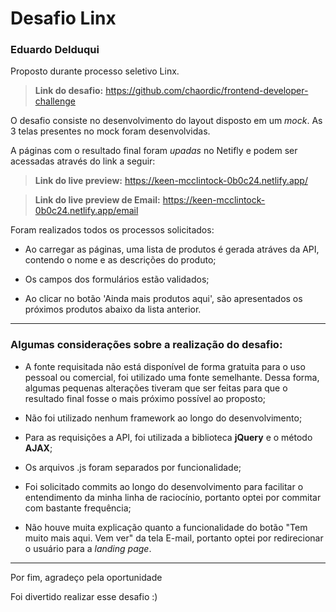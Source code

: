 # Desafio Linx
### Eduardo Delduqui

Proposto durante processo seletivo Linx.

> **Link do desafio:** https://github.com/chaordic/frontend-developer-challenge

O desafio consiste no desenvolvimento do layout disposto em um *mock*. As 3 telas presentes no mock foram desenvolvidas.

A páginas com o resultado final foram *upadas* no Netifly e podem ser acessadas através do link a seguir:

>**Link do live preview:** https://keen-mcclintock-0b0c24.netlify.app/

>**Link do live preview de Email:** https://keen-mcclintock-0b0c24.netlify.app/email

Foram realizados todos os processos solicitados:

- Ao carregar as páginas, uma lista de produtos é gerada atráves da API, contendo o nome e as descrições do produto;

- Os campos dos formulários estão validados;

- Ao clicar no botão 'Ainda mais produtos aqui', são apresentados os próximos produtos abaixo da lista anterior.


---

<h3>Algumas considerações sobre a realização do desafio:</h3>

- A fonte requisitada não está disponível de forma gratuita para o uso pessoal ou comercial, foi utilizado uma fonte semelhante. Dessa forma, algumas pequenas alterações tiveram que ser feitas para que o resultado final fosse o mais próximo possível ao proposto;

- Não foi utilizado nenhum framework ao longo do desenvolvimento;

- Para as requisições a API, foi utilizada a biblioteca **jQuery** e o método **AJAX**;

- Os arquivos .js foram separados por funcionalidade;

- Foi solicitado commits ao longo do desenvolvimento para facilitar o entendimento da minha linha de raciocínio, portanto optei por commitar com bastante frequência;

- Não houve muita explicação quanto a funcionalidade do botão "Tem muito mais aqui. Vem ver" da tela E-mail, portanto optei por redirecionar o usuário para a *landing page*.



---

Por fim, agradeço pela oportunidade

Foi divertido realizar esse desafio :)